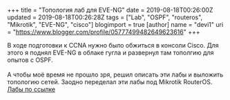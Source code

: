 +++
title = "Топология лаб для EVE-NG"
date = 2019-08-18T00:26:00Z
updated = 2019-08-18T00:26:28Z
tags = ["Lab", "OSPF", "routeros", "Mikrotik", "EVE-NG", "cisco"]
blogimport = true 
[author]
	name = "devi1"
	uri = "https://www.blogger.com/profile/05777499482649623616"
+++

В ходе подготовки к CCNA нужно было обжиться в консоли Cisco. Для этого я поднял EVE-NG в облаке гугла и развернул там тополгию для опытов с OSPF.<br /><br />А чтобы моё время не прошло зря, решил описать эти лабы и выложить топологию сетей. Заодно переделал эти лабы под Mikrotik RouterOS. [Лабы по ссылке](https://github.com/bubnovd/Labs)
